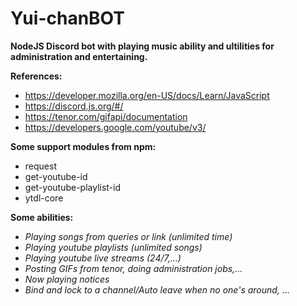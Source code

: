# Yui-chanBOT

**NodeJS Discord bot with playing music ability and ultilities for administration and entertaining.**

**References:**
 - https://developer.mozilla.org/en-US/docs/Learn/JavaScript 
 - https://discord.js.org/#/ 
 - https://tenor.com/gifapi/documentation 
 - https://developers.google.com/youtube/v3/ 
 
**Some support modules from npm:**
 - request
 - get-youtube-id
 - get-youtube-playlist-id 
 - ytdl-core
 
**Some abilities:**
 - *Playing songs from queries or link (unlimited time)* 
 - *Playing youtube playlists (unlimited songs)*
 - *Playing youtube live streams (24/7,...)*
 - *Posting GIFs from tenor, doing administration jobs,...* 
 - *Now playing notices* 
 - *Bind and lock to a channel/Auto leave when no one's around, ...*




